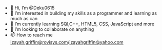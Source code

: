 - 👋 Hi, I’m @Deku0615
- 👀 I’m interested in building my skills as a programmer and learning as much as can
- 🌱 I’m currently learning SQl,C++, HTML5, CSS, JavaScript and more
- 💞️ I’m looking to collaborate on anything
- 📫 How to reach me izayah.griffin@rovisys.com/izayahgriffin@yahoo.com

<!---
Deku0615/Deku0615 is a ✨ special ✨ repository because its `README.md` (this file) appears on your GitHub profile.
You can click the Preview link to take a look at your changes.
--->
